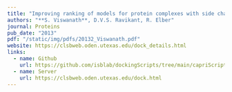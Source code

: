 ```yaml
---
title: "Improving ranking of models for protein complexes with side chain modeling and atomic potentials"
authors: "**S. Viswanath**, D.V.S. Ravikant, R. Elber"
journal: Proteins
pub_date: "2013"
pdf: "/static/img/pdfs/20132_Viswanath.pdf" 
website: https://clsbweb.oden.utexas.edu/dock_details.html
links:
  - name: Github
    url: https://github.com/isblab/dockingScripts/tree/main/capriScripts/potentials
  - name: Server 
    url: https://clsbweb.oden.utexas.edu/dock.html
---
```

